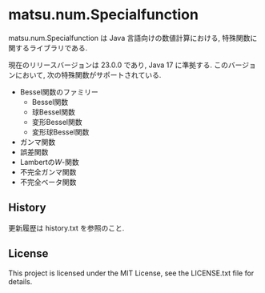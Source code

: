 # matsu.num.Specialfunction
matsu.num.Specialfunction は Java 言語向けの数値計算における, 特殊関数に関するライブラリである.

現在のリリースバージョンは 23.0.0 であり, Java 17 に準拠する.
このバージョンにおいて, 次の特殊関数がサポートされている.

- Bessel関数のファミリー
  - Bessel関数
  - 球Bessel関数
  - 変形Bessel関数
  - 変形球Bessel関数
- ガンマ関数
- 誤差関数
- Lambertの*W*-関数
- 不完全ガンマ関数
- 不完全ベータ関数

## History
更新履歴は history.txt を参照のこと.

## License

This project is licensed under the MIT License, see the LICENSE.txt file for details.
